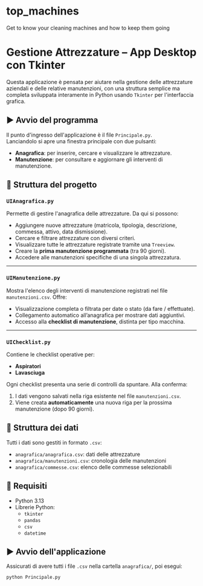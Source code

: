 # top_machines
Get to know your cleaning machines and how to keep them going 
# Gestione Attrezzature – App Desktop con Tkinter

Questa applicazione è pensata per aiutare nella gestione delle attrezzature aziendali e delle relative manutenzioni, con una struttura semplice ma completa sviluppata interamente in Python usando `Tkinter` per l'interfaccia grafica.

## ▶️ Avvio del programma

Il punto d'ingresso dell'applicazione è il file `Principale.py`.  
Lanciandolo si apre una finestra principale con due pulsanti:

- **Anagrafica**: per inserire, cercare e visualizzare le attrezzature.
- **Manutenzione**: per consultare e aggiornare gli interventi di manutenzione.

## 📁 Struttura del progetto

### `UIAnagrafica.py`

Permette di gestire l'anagrafica delle attrezzature. Da qui si possono:

- Aggiungere nuove attrezzature (matricola, tipologia, descrizione, commessa, attivo, data dismissione).
- Cercare e filtrare attrezzature con diversi criteri.
- Visualizzare tutte le attrezzature registrate tramite una `Treeview`.
- Creare la **prima manutenzione programmata** (tra 90 giorni).
- Accedere alle manutenzioni specifiche di una singola attrezzatura.

---

### `UIManutenzione.py`

Mostra l'elenco degli interventi di manutenzione registrati nel file `manutenzioni.csv`. Offre:

- Visualizzazione completa o filtrata per date o stato (da fare / effettuate).
- Collegamento automatico all’anagrafica per mostrare dati aggiuntivi.
- Accesso alla **checklist di manutenzione**, distinta per tipo macchina.

---

### `UIChecklist.py`

Contiene le checklist operative per:

- **Aspiratori**
- **Lavasciuga**

Ogni checklist presenta una serie di controlli da spuntare. Alla conferma:

1. I dati vengono salvati nella riga esistente nel file `manutenzioni.csv`.
2. Viene creata **automaticamente** una nuova riga per la prossima manutenzione (dopo 90 giorni).

## 📂 Struttura dei dati

Tutti i dati sono gestiti in formato `.csv`:

- `anagrafica/anagrafica.csv`: dati delle attrezzature
- `anagrafica/manutenzioni.csv`: cronologia delle manutenzioni
- `anagrafica/commesse.csv`: elenco delle commesse selezionabili

## 🧰 Requisiti

- Python 3.13
- Librerie Python:
  - `tkinter`
  - `pandas`
  - `csv`
  - `datetime`

## ▶️ Avvio dell'applicazione

Assicurati di avere tutti i file `.csv` nella cartella `anagrafica/`, poi esegui:

```bash
python Principale.py

